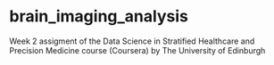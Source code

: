 # brain_imaging_analysis
Week 2 assigment of the Data Science in Stratified Healthcare and Precision Medicine course (Coursera) by The University of Edinburgh
